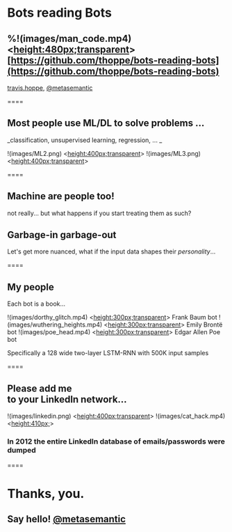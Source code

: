 # Bots reading Bots

%!(images/man_code.mp4) <<height:480px;transparent>>
[https://github.com/thoppe/bots-reading-bots](https://github.com/thoppe/bots-reading-bots)
----------
[travis.hoppe](http://thoppe.github.io/), [@metasemantic](https://twitter.com/metasemantic)

====

## Most people use ML/DL to solve problems ...
_classification, unsupervised learning, regression, ... _

!(images/ML2.png) <<height:400px;transparent>>
!(images/ML3.png) <<height:400px;transparent>>

====

## Machine are people too!
not really...
but what happens if you start treating them as such?

## Garbage-in garbage-out
Let's get more nuanced, what if the input data shapes their *personality*...

====

## My people
Each bot is a book...

!(images/dorthy_glitch.mp4) <<height:300px;transparent>> Frank Baum bot
!(images/wuthering_heights.mp4) <<height:300px;transparent>> Emily Brontë bot
!(images/poe_head.mp4) <<height:300px;transparent>> Edgar Allen Poe bot


Specifically a 128 wide two-layer LSTM-RNN with 500K input samples

====
## Please add me <br> to your LinkedIn network...
!(images/linkedin.png) <<height:400px;transparent>>
!(images/cat_hack.mp4) <<height:410px;>>

### In 2012 the entire LinkedIn database of emails/passwords were dumped

====

#  Thanks, you.
## Say hello! [@metasemantic](https://twitter.com/metasemantic)
